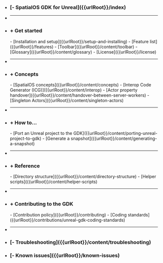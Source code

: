 - <h3>[- SpatialOS GDK for Unreal]({{urlRoot}}/index)</h3>
- ***
- <h3>+ Get started</h3>
    - [Installation and setup]({{urlRoot}}/setup-and-installing)
    - [Feature list]({{urlRoot}}/features)
    - [Toolbar]({{urlRoot}}/content/toolbar)
    - [Glossary]({{urlRoot}}/content/glossary)
    - [License]({{urlRoot}}/license)
- ***
- <h3>+ Concepts</h3>
    - [SpatialOS concepts]({{urlRoot}}/content/concepts)
    - [Interop Code Generator (ICG)]({{urlRoot}}/content/interop)
    - [Actor property handover]({{urlRoot}}/content/handover-between-server-workers)
    - [Singleton Actors]({{urlRoot}}/content/singleton-actors)
- ***
- <h3>+ How to...</h3>
    - [Port an Unreal project to the GDK]({{urlRoot}}/content/porting-unreal-project-to-gdk)
    - [Generate a snapshot]({{urlRoot}}/content/generating-a-snapshot)
- ***
- <h3>+ Reference</h3>
    - [Directory structure]({{urlRoot}}/content/directory-structure)
    - [Helper scripts]({{urlRoot}}/content/helper-scripts)
- ***
- <h3>+ Contributing to the GDK</h3>
    - [Contribution policy]({{urlRoot}}/contributing)
    - [Coding standards]({{urlRoot}}/contributions/unreal-gdk-coding-standards)
- ***
- <h3>[- Troubleshooting]({{urlRoot}}/content/troubleshooting)</h3>
- <h3>[- Known issues]({{urlRoot}}/known-issues)</h3>